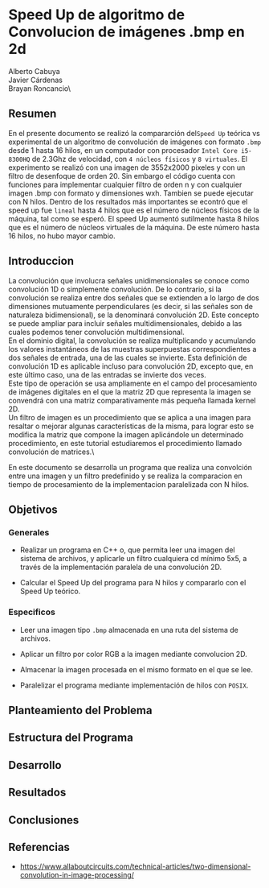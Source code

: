# Speed Up de algoritmo de Convolucion de imágenes .bmp en 2d

Alberto Cabuya\
Javier Cárdenas\
Brayan Roncancio\

## Resumen
En el presente documento se realizó la compararción del`Speed Up` teórica vs experimental de un algoritmo de convolución de imágenes con formato `.bmp` desde 1 hasta 16 hilos, en un computador con procesador `Intel Core i5-8300HQ` de 2.3Ghz de velocidad, con `4 núcleos físicos` y `8 virtuales`. El experimento se realizó con una imagen de 3552x2000 pixeles y con un filtro de desenfoque de orden 20. Sin embargo el código cuenta con funciones para implementar cualquier filtro de orden n y con cualquier imagen .bmp con formato y dimensiones wxh. Tambien se puede ejecutar con N hilos. Dentro de los resultados más importantes se econtró que el speed up fue `lineal` hasta 4 hilos que es el número de núcleos físicos de la máquina, tal como se esperó. El speed Up aumentó sutilmente hasta 8 hilos que es el número de núcleos virtuales de la máquina. De este número hasta 16 hilos, no hubo mayor cambio.

## Introduccion
La convolución que involucra señales unidimensionales se conoce como convolución 1D o simplemente convolución. De lo contrario, si la convolución se realiza entre dos señales que se extienden a lo largo de dos dimensiones mutuamente perpendiculares (es decir, si las señales son de naturaleza bidimensional), se la denominará convolución 2D. Este concepto se puede ampliar para incluir señales multidimensionales, debido a las cuales podemos tener convolución multidimensional.\
En el dominio digital, la convolución se realiza multiplicando y acumulando los valores instantáneos de las muestras superpuestas correspondientes a dos señales de entrada, una de las cuales se invierte. Esta definición de convolución 1D es aplicable incluso para convolución 2D, excepto que, en este último caso, una de las entradas se invierte dos veces.\
Este tipo de operación se usa ampliamente en el campo del procesamiento de imágenes digitales en el que la matriz 2D que representa la imagen se convendrá con una matriz comparativamente más pequeña llamada kernel 2D.\
Un filtro de imagen es un procedimiento que se aplica a una imagen para resaltar o mejorar algunas características de la misma, para lograr esto se modifica la matriz que compone la imagen aplicándole un determinado procedimiento, en este tutorial estudiaremos el procedimiento llamado convolución de matrices.\

En este documento se desarrolla un programa que realiza una convolción entre una imagen y un filtro predefinido y se realiza la comparacion en tiempo de procesamiento de la implementacion paralelizada con N hilos.

## Objetivos

### Generales

* Realizar un programa en C++ o, que permita leer una imagen del sistema de archivos, y aplicarle un filtro cualquiera cd mínimo 5x5, a través de la implementación paralela de una convolución 2D.

* Calcular el Speed Up del programa para N hilos y compararlo con el Speed Up teórico.

### Especificos

* Leer una imagen tipo `.bmp` almacenada en una ruta del sistema de archivos.

* Aplicar un filtro por color RGB a la imagen mediante convolucion 2D.

* Almacenar la imagen procesada en el mismo formato en el que se lee.

* Paralelizar el programa mediante implementación de hilos con `POSIX`.

## Planteamiento del Problema


## Estructura del Programa


## Desarrollo


## Resultados


## Conclusiones

## Referencias

* https://www.allaboutcircuits.com/technical-articles/two-dimensional-convolution-in-image-processing/
